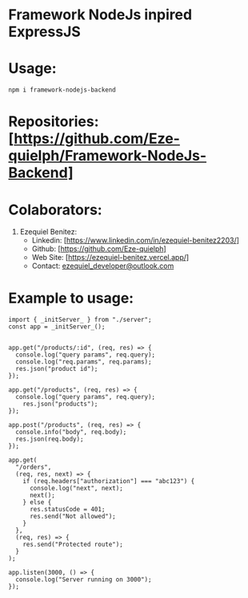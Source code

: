 # Framework NodeJs inpired ExpressJS

# Usage: 
  ```npm i framework-nodejs-backend```

# Repositories: [https://github.com/Eze-quielph/Framework-NodeJs-Backend]

# Colaborators: 
1. Ezequiel Benitez:
    - Linkedin: [https://www.linkedin.com/in/ezequiel-benitez2203/]
    - Github: [https://github.com/Eze-quielph]
    - Web Site: [https://ezequiel-benitez.vercel.app/]
    - Contact: ezequiel_developer@outlook.com

# Example to usage:
```
import { _initServer_ } from "./server";
const app = _initServer_();


app.get("/products/:id", (req, res) => {
  console.log("query params", req.query);
  console.log("req.params", req.params);
  res.json("product id");
});

app.get("/products", (req, res) => {
  console.log("query params", req.query);
    res.json("products");
});

app.post("/products", (req, res) => {
  console.info("body", req.body);
  res.json(req.body);
});

app.get(  
  "/orders",
  (req, res, next) => {
    if (req.headers["authorization"] === "abc123") {
      console.log("next", next);
      next();
    } else {
      res.statusCode = 401;
      res.send("Not allowed");
    }
  },
  (req, res) => {
    res.send("Protected route");
  }
);

app.listen(3000, () => {
  console.log("Server running on 3000");
});
```